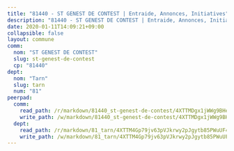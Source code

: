 ```yaml
---
title: "81440 - ST GENEST DE CONTEST | Entraide, Annonces, Initiatives"
description: "81440 - ST GENEST DE CONTEST | Entraide, Annonces, Initiatives"
date: 2020-01-11T14:09:21+09:00
collapsible: false
layout: commune
comm:
  nom: "ST GENEST DE CONTEST"
  slug: st-genest-de-contest
  cp: "81440"
dept:
  nom: "Tarn"
  slug: tarn
  num: "81"
peerpad:
  comm:
    read_path: /r/markdown/81440_st-genest-de-contest/4XTTMDgx1jWWg9BHeE8x48tZfdsPkXadT67z2X2jYTnkhMRm2
    write_path: /w/markdown/81440_st-genest-de-contest/4XTTMDgx1jWWg9BHeE8x48tZfdsPkXadT67z2X2jYTnkhMRm2-K3TgUwPnef9efz373iaYQwuiRp4axbKrHrcFWYS2s3ZwdE39mwJkY1axBRy9j8iiyynTHNsSAnDqy9kteJ2XpRWJN22kQ32YuygCmWr3DSfyuoTbp1fJK7oPmfKWPpBKcR5RjkXr
  dept:
    read_path: /r/markdown/81_tarn/4XTTM4Gp79jv63pVJkrwy2pJgytb85PWuUF46qZV3RNcf9bTY
    write_path: /w/markdown/81_tarn/4XTTM4Gp79jv63pVJkrwy2pJgytb85PWuUF46qZV3RNcf9bTY-K3TgUQULAfYZTaNEYQn663imu6tLJ5XUSYV3bG6y2QwZHe2hiw5KiHgnyL8wpzhjjRKSLQVjHCuMHvPTtVgD4tm7BFQTVwqLNiZgb8d93Riu34VNq5t6eFocUS5Ezct8i9MJtUHQ
---
```


